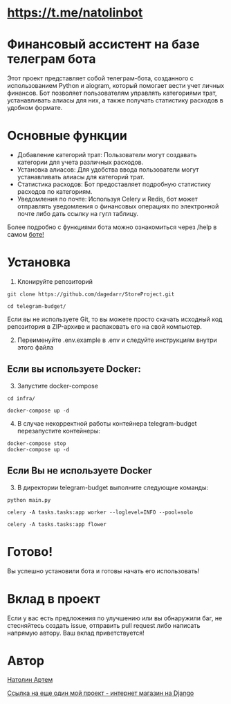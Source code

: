 # https://t.me/natolinbot

# Финансовый ассистент на базе телеграм бота

Этот проект представляет собой телеграм-бота, созданного с использованием Python и aiogram, который помогает вести учет личных финансов. Бот позволяет пользователям управлять категориями трат, устанавливать алиасы для них, а также получать статистику расходов в удобном формате.

# Основные функции
- Добавление категорий трат: Пользователи могут создавать категории для учета различных расходов.
- Установка алиасов: Для удобства ввода пользователи могут устанавливать алиасы для категорий трат.
- Статистика расходов: Бот предоставляет подробную статистику расходов по категориям.
- Уведомления по почте: Используя Celery и Redis, бот может отправлять уведомления о финансовых операциях по электронной почте либо дать ссылку на гугл таблицу.

Более подробно с функциями бота можно ознакомиться через /help в самом [боте!](https://t.me/natolinbot)

# Установка

1. Клонируйте репозиторий
```
git clone https://github.com/dagedarr/StoreProject.git

cd telegram-budget/
```
Если вы не используете Git, то вы можете просто скачать исходный код репозитория в ZIP-архиве и распаковать его на свой компьютер.

2. Переименуйте .env.example в .env и следуйте инструкциям внутри этого файла

## Если вы используете Docker:

3. Запустите docker-compose

```
cd infra/

docker-compose up -d
```
4. В случае некорректной работы контейнера telegram-budget перезапустите контейнеры:

```
docker-compose stop
docker-compose up -d
```

## Если Вы не используете Docker

3. В директории telegram-budget выполните следующие команды:

```
python main.py

celery -A tasks.tasks:app worker --loglevel=INFO --pool=solo

celery -A tasks.tasks:app flower
```

# Готово!
Вы успешно установили бота и готовы начать его использовать!

# Вклад в проект
Если у вас есть предложения по улучшению или вы обнаружили баг, не стесняйтесь создать issue, отправить pull request либо написать напрямую автору. Ваш вклад приветствуется!

# Автор
[Натолин Артем](https://github.com/dagedarr)

[Ссылка на еще один мой проект - интернет магазин на Django](https://github.com/dagedarr/StoreProject) 